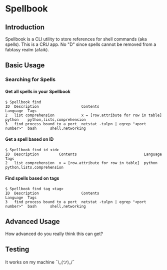 # Spellbook

## Introduction

Spellbook is a CLI utility to store references for shell commands (aka spells). This is a CRU app. No "D" since spells cannot be removed from a fabtasy realm (afaik).

## Basic Usage

### Searching for Spells

#### Get all spells in your Spellbook

```shell
$ Spellbook find
ID  Description                   Contents                                Language  Tags
2   list comprehension            x = [row.attribute for row in table]    python    python,lists,comprehension
3   find process bound to a port  netstat -tulpn | egrep "<port number>"  bash      shell,networking
```

#### Get a spell based on ID

```shell
$ Spellbook find id <id>
ID  Description         Contents                              Language  Tags
2   list comprehension  x = [row.attribute for row in table]  python    python,lists,comprehension
```

#### Find spells based on tags

```shell
$ Spellbook find tag <tag>
ID  Description                   Contents                                Language  Tags
3   find process bound to a port  netstat -tulpn | egrep "<port number>"  bash      shell,networking
```

## Advanced Usage

How advanced do you really think this can get?

## Testing

It works on my machine ¯\\\_(ツ)_/¯